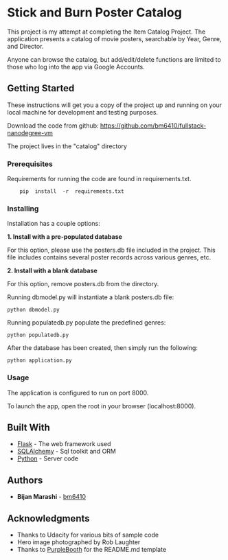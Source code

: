 # Stick and Burn Poster Catalog

This project is my attempt at completing the Item Catalog Project.  The application presents a catalog of movie posters, searchable by Year, Genre, and Director.

Anyone can browse the catalog, but add/edit/delete functions are limited to those who log into the
app via Google Accounts.

## Getting Started

These instructions will get you a copy of the project up and running on your local machine for development and testing purposes. 

Download the code from github:  https://github.com/bm6410/fullstack-nanodegree-vm

The project lives in the "catalog" directory

### Prerequisites

Requirements for running the code are found in requirements.txt.

```
    pip  install  -r  requirements.txt
```

### Installing
Installation has a couple options:

**1. Install with a pre-populated database**

For this option, please use the posters.db file included in the project. This file includes contains several poster records across various genres, etc.

**2. Install with a blank database**

For this option, remove posters.db from the directory.

Running dbmodel.py will instantiate a blank posters.db file:
```
python dbmodel.py
```

Running populatedb.py populate the predefined genres:
```
python populatedb.py
```

After the database has been created, then simply run the following:

```
python application.py
```

### Usage


The application is configured to run on port 8000.

To launch the app, open the root in your browser (localhost:8000).


## Built With

* [Flask](http://flask.pocoo.org/) - The web framework used
* [SQLAlchemy](https://www.sqlalchemy.org/) - Sql toolkit and ORM
* [Python](https://www.python.org/) - Server code

## Authors

* **Bijan Marashi** - [bm6410](https://github.com/bm6410)

## Acknowledgments

* Thanks to Udacity for various bits of sample code
* Hero image photographed by Rob Laughter
* Thanks to [PurpleBooth](https://gist.github.com/PurpleBooth) for the README.md template

